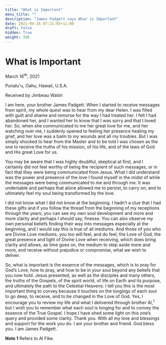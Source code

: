 ```yaml
---
title: "What is Important"
menu_title: ""
description: "James Padgett says What is Important"
date: 2021-04-26 07:21:03+11:00
draft: False
hidden: True
weight: 386
---
```

# What is Important

March 16<sup>th</sup>, 2021

Punalu'u, Oahu, Hawaii, U.S.A.

Received by Jimbeau Walsh   



I am here, your brother James Padgett. When I started to receive messages from spirit, my whole quest was to hear from my dear Helen. I was filled with guilt and shame and remorse for the way I had treated her. I felt I had abandoned her, and I wanted her to know that I was sorry and that I loved her. So, when she communicated to me her great love for me, and her watching over me, I suddenly opened to feeling her presence healing my grief, and her love was a balm to my wounds and all my troubles. But I was simply shocked to hear from the Master and to be told I was chosen as the one to receive the truths of his mission, of his life, and of the laws of God and His great Love for us. 

You may be aware that I was highly doubtful, skeptical at first, and I certainly did not feel worthy of being the recipient of such messages, or in fact that they were being communicated from Jesus. What I did understand was the power and presence of the love I found myself in the midst of while the messages were being communicated to me and through me. It was undeniable and perhaps that alone allowed me to persist, to carry on, and to ultimately feel my soul being transformed by the love.

I did not know what I did not know at the beginning. I hadn’t a clue that I had these gifts and if you follow the thread from the beginning of my receptions through the years, you can see my own soul development and more and more clarity and perhaps I should say, finesse. You can also observe my own personal beliefs finding their way into messages especially at the beginning, and I would say this is true of all mediums. And those of you who are Divine Love mediums, you too will feel, and do feel, the Love of God, the great presence and light of Divine Love when receiving, which does bring clarity and allows, as time goes on, the medium to step aside more and more, and receive without prejudice or compromise, what we wish to deliver.

So, what is important is the essence of the messages, which is to pray for God’s Love, how to pray, and how to be in your soul beyond any beliefs that you now hold. Jesus presented, as well as the disciples and many others, the truths of the Gospels, of the spirit world, of life on Earth and its purpose, and ultimately the path to the Celestial Heavens. I tell you this is the most important thing to convey because it touches on the longings of each soul to go deep, to receive, and to be changed in the Love of God. Yes, I encourage you to review my life and what I delivered through brother Al,<sup>1</sup> but I wish you to remember what each soul is longing for and to convey the essence of the True Gospel. I hope I have shed some light on this one’s query and provided some clarity. Thank you. With all my love and blessings and support for the work you do. I am your brother and friend. God bless you. I am James Padgett. 


**Note 1** Refers to Al Fike.